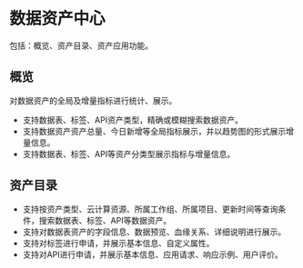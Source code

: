 # 数据资产中心

包括：概览、资产目录、资产应用功能。

## 概览

对数据资产的全局及增量指标进行统计、展示。

-   支持数据表、标签、API资产类型，精确或模糊搜索数据资产。
-   支持数据资产资产总量、今日新增等全局指标展示，并以趋势图的形式展示增量信息。
-   支持数据表、标签、API等资产分类型展示指标与增量信息。

## 资产目录

-   支持按资产类型、云计算资源、所属工作组、所属项目、更新时间等查询条件，搜索数据表、标签、API等数据资产。
-   支持对数据表资产的字段信息、数据预览、血缘关系、详细说明进行展示。
-   支持对标签进行申请，并展示基本信息、自定义属性。
-   支持对API进行申请，并展示基本信息、应用请求、响应示例、用户评价。

